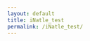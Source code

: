 ```yaml
---
layout: default
title: iNatle_test
permalink: /iNatle_test/
---
```


<iframe id="shinyIframe" width="100%" height="100%" style="border:0;"></iframe>

<!-- JavaScript to pass parameters -->
<script>
  function getQueryParams(url) {
    let params = {};
    let parser = new URL(url);
    let queryString = parser.search.slice(1);
    let pairs = queryString.split("&");

    pairs.forEach(function(pair) {
      let [key, value] = pair.split("=");
      params[key] = decodeURIComponent(value || "");
    });

    return params;
  }

  let currentUrl = window.location.href;
  let params = getQueryParams(currentUrl);
  let iframeUrl = "/iNatle_raw/index.html";

  let queryString = Object.keys(params).map(key => key + '=' + encodeURIComponent(params[key])).join('&');
  if (queryString) {
    iframeUrl += '?' + queryString;
  }

  document.getElementById('shinyIframe').src = iframeUrl;
  
  window.addEventListener('message', function(event) {
    var iframe = document.getElementById('shinyIframe');
    iframe.style.height = event.data + 'px';
  });
</script>

<br>

<a style="text-align: center" href="https://github.com/rmcminds/iNatle/issues">Tell me about bugs or leave a suggestion!</a>
